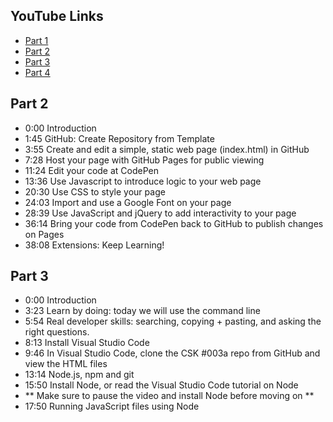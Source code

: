 ## YouTube Links

- [Part 1]()
- [Part 2](https://youtu.be/Xkd2MJGR8UA)
- [Part 3](https://youtu.be/8SHYJQVdZ5I)
- [Part 4](https://youtu.be/GcAqg8o1qls)

## Part 2
- 0:00 Introduction
- 1:45 GitHub: Create Repository from Template
- 3:55 Create and edit a simple, static web page (index.html) in GitHub
- 7:28 Host your page with GitHub Pages for public viewing
- 11:24 Edit your code at CodePen
- 13:36 Use Javascript to introduce logic to your web page
- 20:30 Use CSS to style your page
- 24:03 Import and use a Google Font on your page
- 28:39 Use JavaScript and jQuery to add interactivity to your page
- 36:14 Bring your code from CodePen back to GitHub to publish changes on Pages
- 38:08 Extensions: Keep Learning!

## Part 3
- 0:00 Introduction
- 3:23 Learn by doing: today we will use the command line
- 5:54 Real developer skills: searching, copying + pasting, and asking the right questions.
- 8:13 Install Visual Studio Code
- 9:46 In Visual Studio Code, clone the CSK #003a repo from GitHub and view the HTML files
- 13:14 Node.js, npm and git
- 15:50 Install Node, or read the Visual Studio Code tutorial on Node
- ** Make sure to pause the video and install Node before moving on ** 
- 17:50 Running JavaScript files using Node
